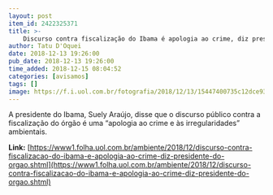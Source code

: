 ```yaml
---
layout: post
item_id: 2422325371
title: >-
    Discurso contra fiscalização do Ibama é apologia ao crime, diz presidente do órgão
author: Tatu D'Oquei
date: 2018-12-13 19:26:00
pub_date: 2018-12-13 19:26:00
time_added: 2018-12-15 08:04:52
categories: [avisamos]
tags: []
image: https://f.i.uol.com.br/fotografia/2018/12/13/15447400735c12dce930d13_1544740073_3x2_rt.jpg
---
```


A presidente do Ibama, Suely Araújo, disse que o discurso público contra a fiscalização do órgão é uma “apologia ao crime e às irregularidades” ambientais.

**Link:** [https://www1.folha.uol.com.br/ambiente/2018/12/discurso-contra-fiscalizacao-do-ibama-e-apologia-ao-crime-diz-presidente-do-orgao.shtml](https://www1.folha.uol.com.br/ambiente/2018/12/discurso-contra-fiscalizacao-do-ibama-e-apologia-ao-crime-diz-presidente-do-orgao.shtml)

